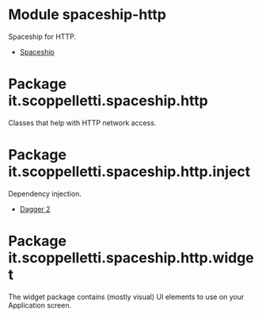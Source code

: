 # Module spaceship-http

Spaceship for HTTP.

* [Spaceship](http://www.scoppelletti.it/spaceship)

# Package it.scoppelletti.spaceship.http

Classes that help with HTTP network access.

# Package it.scoppelletti.spaceship.http.inject

Dependency injection.

* [Dagger 2](http://google.github.io/dagger)

# Package it.scoppelletti.spaceship.http.widget

The widget package contains (mostly visual) UI elements to use on your
Application screen.
